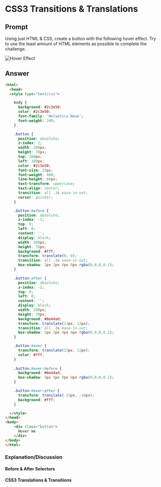 # CSS3 Transitions & Translations

## Prompt

Using just HTML & CSS, create a button with the following hover effect. Try to use the least amount of HTML elements as possible to complete the challenge.

![Hover Effect](https://cloud.githubusercontent.com/assets/856935/22663649/9dbd322e-ec6a-11e6-9c86-a70a9eca6560.gif)

## Answer

```html
<html>
  <head>
  <style type="text/css">

    body {
      background: #2c3e50;
      color: #2c3e50;
      font-family: 'Helvetica Neue';
      font-weight: 200;
    }

    .button {
      position: absolute;
      z-index: 2;
      width: 200px;
      height: 70px;
      top: 160px;
      left: 100px;
      color: #2c3e50;
      font-size: 25px;
      font-weight: 400;
      line-height: 68px;
      text-transform: uppercase;
      text-align: center;
      transition: all .3s ease-in-out;
      cursor: pointer;
    }

    .button:before {
      position: absolute;
      z-index: -1;
      top: 0;
      left: 0;
      content: '';
      display: block;
      width: 200px;
      height: 70px;
      background: #fff;
      transform: translate(0, 0);
      transition: all .3s ease-in-out;
      box-shadow: 2px 2px 4px 0px rgba(0,0,0,0.1);
    }

    .button:after {
      position: absolute;
      z-index: -2;
      top: 0;
      left: 0;
      content: '';
      display: block;
      width: 200px;
      height: 70px;
      background: #8e44ad;
      transform: translate(13px, 12px);
      transition: all .3s ease-in-out;
      box-shadow: 2px 2px 4px 0px rgba(0,0,0,0.2);
    }

    .button:hover {
      transform: translate(13px, 12px);
      color: #fff;
    }
 
    .button:hover:before {
      background: #8e44ad;
      box-shadow: 4px 4px 8px 0px rgba(0,0,0,0.2);
    }

    .button:hover:after {
      transform: translate(-15px, -10px);
      background: #fff;
    }

  </style>
</head>
<body>
    <div class="button">
      Hover me
    </div>
</body>
</html>
```


### Explanation/Discussion

#### Before & After Selectors

#### CSS3 Translations & Transitions